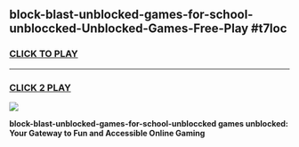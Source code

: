 
## block-blast-unblocked-games-for-school-unbloccked-Unblocked-Games-Free-Play #t7loc
<h3>
<a href="https://us.freeplayer.one?title=block-blast-unblocked-games-for-school-unbloccked&ref=9M">CLICK TO PLAY</a></h3>
<hr>

<h3>
<a href="https://us.freeplayer.one?title=block-blast-unblocked-games-for-school-unbloccked&ref=9M">CLICK 2 PLAY</a>
  
</h3>

<a href="https://us.freeplayer.one?title=block-blast-unblocked-games-for-school-unbloccked&ref=9M"><img src="https://clearcache.store/games.png"></a>


**block-blast-unblocked-games-for-school-unbloccked games unblocked: Your Gateway to Fun and Accessible Online Gaming**
